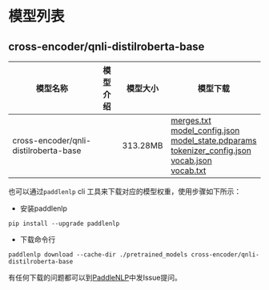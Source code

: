 #  模型列表

## cross-encoder/qnli-distilroberta-base

| 模型名称 | 模型介绍 | 模型大小  | 模型下载 |
| --- | --- | --- | --- |
|cross-encoder/qnli-distilroberta-base|  | 313.28MB | [merges.txt](https://bj.bcebos.com/paddlenlp/models/community/cross-encoder/qnli-distilroberta-base/merges.txt)<br>[model_config.json](https://bj.bcebos.com/paddlenlp/models/community/cross-encoder/qnli-distilroberta-base/model_config.json)<br>[model_state.pdparams](https://bj.bcebos.com/paddlenlp/models/community/cross-encoder/qnli-distilroberta-base/model_state.pdparams)<br>[tokenizer_config.json](https://bj.bcebos.com/paddlenlp/models/community/cross-encoder/qnli-distilroberta-base/tokenizer_config.json)<br>[vocab.json](https://bj.bcebos.com/paddlenlp/models/community/cross-encoder/qnli-distilroberta-base/vocab.json)<br>[vocab.txt](https://bj.bcebos.com/paddlenlp/models/community/cross-encoder/qnli-distilroberta-base/vocab.txt) |

也可以通过`paddlenlp` cli 工具来下载对应的模型权重，使用步骤如下所示：

* 安装paddlenlp

```shell
pip install --upgrade paddlenlp
```

* 下载命令行

```shell
paddlenlp download --cache-dir ./pretrained_models cross-encoder/qnli-distilroberta-base
```

有任何下载的问题都可以到[PaddleNLP](https://github.com/PaddlePaddle/PaddleNLP)中发Issue提问。